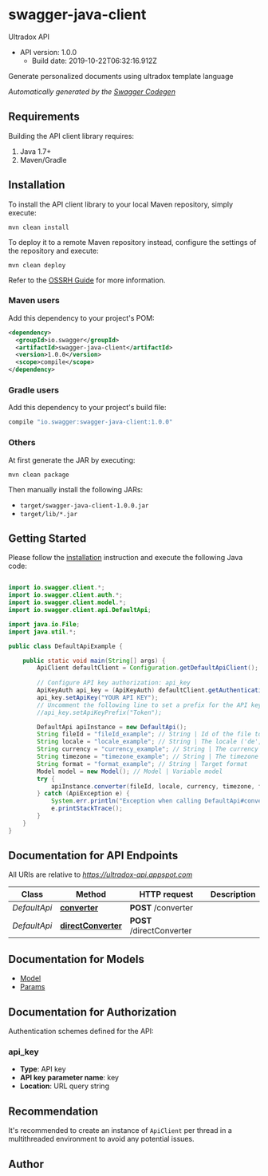 # swagger-java-client

Ultradox API
- API version: 1.0.0
  - Build date: 2019-10-22T06:32:16.912Z

Generate personalized documents using ultradox template language


*Automatically generated by the [Swagger Codegen](https://github.com/swagger-api/swagger-codegen)*


## Requirements

Building the API client library requires:
1. Java 1.7+
2. Maven/Gradle

## Installation

To install the API client library to your local Maven repository, simply execute:

```shell
mvn clean install
```

To deploy it to a remote Maven repository instead, configure the settings of the repository and execute:

```shell
mvn clean deploy
```

Refer to the [OSSRH Guide](http://central.sonatype.org/pages/ossrh-guide.html) for more information.

### Maven users

Add this dependency to your project's POM:

```xml
<dependency>
  <groupId>io.swagger</groupId>
  <artifactId>swagger-java-client</artifactId>
  <version>1.0.0</version>
  <scope>compile</scope>
</dependency>
```

### Gradle users

Add this dependency to your project's build file:

```groovy
compile "io.swagger:swagger-java-client:1.0.0"
```

### Others

At first generate the JAR by executing:

```shell
mvn clean package
```

Then manually install the following JARs:

* `target/swagger-java-client-1.0.0.jar`
* `target/lib/*.jar`

## Getting Started

Please follow the [installation](#installation) instruction and execute the following Java code:

```java

import io.swagger.client.*;
import io.swagger.client.auth.*;
import io.swagger.client.model.*;
import io.swagger.client.api.DefaultApi;

import java.io.File;
import java.util.*;

public class DefaultApiExample {

    public static void main(String[] args) {
        ApiClient defaultClient = Configuration.getDefaultApiClient();
        
        // Configure API key authorization: api_key
        ApiKeyAuth api_key = (ApiKeyAuth) defaultClient.getAuthentication("api_key");
        api_key.setApiKey("YOUR API KEY");
        // Uncomment the following line to set a prefix for the API key, e.g. "Token" (defaults to null)
        //api_key.setApiKeyPrefix("Token");

        DefaultApi apiInstance = new DefaultApi();
        String fileId = "fileId_example"; // String | Id of the file to convert
        String locale = "locale_example"; // String | The locale ('de', 'en' ...)
        String currency = "currency_example"; // String | The currency ('USD', 'EUR' ...)
        String timezone = "timezone_example"; // String | The timezone ('Europe/Berlin', 'GMT+06:00' ...)
        String format = "format_example"; // String | Target format
        Model model = new Model(); // Model | Variable model
        try {
            apiInstance.converter(fileId, locale, currency, timezone, format, model);
        } catch (ApiException e) {
            System.err.println("Exception when calling DefaultApi#converter");
            e.printStackTrace();
        }
    }
}

```

## Documentation for API Endpoints

All URIs are relative to *https://ultradox-api.appspot.com*

Class | Method | HTTP request | Description
------------ | ------------- | ------------- | -------------
*DefaultApi* | [**converter**](docs/DefaultApi.md#converter) | **POST** /converter | 
*DefaultApi* | [**directConverter**](docs/DefaultApi.md#directConverter) | **POST** /directConverter | 


## Documentation for Models

 - [Model](docs/Model.md)
 - [Params](docs/Params.md)


## Documentation for Authorization

Authentication schemes defined for the API:
### api_key

- **Type**: API key
- **API key parameter name**: key
- **Location**: URL query string


## Recommendation

It's recommended to create an instance of `ApiClient` per thread in a multithreaded environment to avoid any potential issues.

## Author



